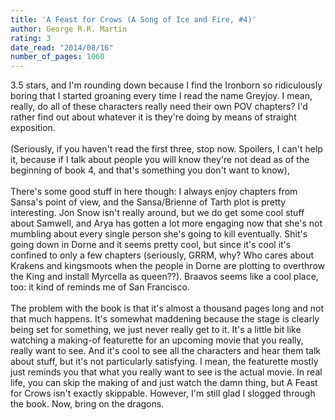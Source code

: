 ```yaml
---
title: 'A Feast for Crows (A Song of Ice and Fire, #4)'
author: George R.R. Martin
rating: 3
date_read: "2014/08/16"
number_of_pages: 1060
---
```


3.5 stars, and I'm rounding down because I find the Ironborn so ridiculously boring that I started groaning every time I read the name Greyjoy. I mean, really, do all of these characters really need their own POV chapters? I'd rather find out about whatever it is they're doing by means of straight exposition. <br/><br/>(Seriously, if you haven't read the first three, stop now. Spoilers, I can't help it, because if I talk about people you will know they're not dead as of the beginning of book 4, and that's something you don't want to know),<br/><br/>There's some good stuff in here though: I always enjoy chapters from Sansa's point of view, and the Sansa/Brienne of Tarth plot is pretty interesting. Jon Snow isn't really around, but we do get some cool stuff about Samwell, and Arya has gotten a lot more engaging now that she's not mumbling about every single person she's going to kill eventually. Shit's going down in Dorne and it seems pretty cool, but since it's cool it's confined to only a few chapters (seriously, GRRM, why? Who cares about Krakens and kingsmoots when <spoiler>the people in Dorne are plotting to overthrow the King and install Myrcella as queen??</spoiler>). Braavos seems like a cool place, too: it kind of reminds me of San Francisco.<br/><br/>The problem with the book is that it's almost a thousand pages long and not that much happens. It's somewhat maddening because the stage is clearly being set for something, we just never really get to it. It's a little bit like watching a making-of featurette for an upcoming movie that you really, really want to see. And it's cool to see all the characters and hear them talk about stuff, but it's not particularly satisfying. I mean, the featurette mostly just reminds you that what you really want to see is the actual movie. In real life, you can skip the making of and just watch the damn thing, but A Feast for Crows isn't exactly skippable. However, I'm still glad I slogged through the book. Now, bring on the dragons.